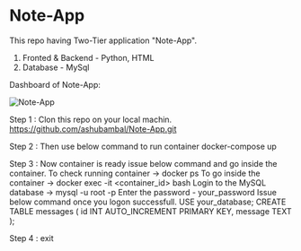 # Note-App
This repo having Two-Tier application "Note-App".
1. Fronted & Backend - Python, HTML
2. Database - MySql

Dashboard of Note-App:

![Note-App](https://github.com/ashubambal/Note-App/assets/92073828/5543408f-2d28-4a3b-86bd-dc0cfb5d5989)

Step 1 : Clon this repo on your local machin.
	https://github.com/ashubambal/Note-App.git

Step 2 : Then use below command to run container
	docker-compose up

Step 3 : Now container is ready issue below command and go inside the container.
	To check running container -> docker ps
	To go inside the container -> docker exec -it <container_id> bash
	Login to the MySQL database -> mysql -u root -p
		Enter the password - your_password
	Issue below command once you logon successfull.
		USE your_database;
		CREATE TABLE messages (
	    		id INT AUTO_INCREMENT PRIMARY KEY,
   			message TEXT
		);

Step 4 : exit
